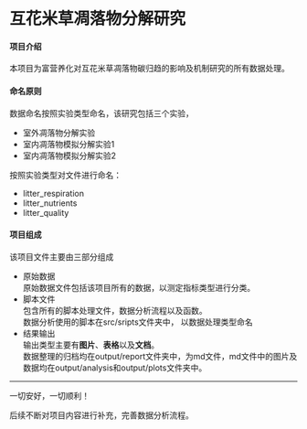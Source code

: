 # 互花米草凋落物分解研究

#### 项目介绍
本项目为富营养化对互花米草凋落物碳归趋的影响及机制研究的所有数据处理。

#### 命名原则
数据命名按照实验类型命名，该研究包括三个实验，
- 室外凋落物分解实验
- 室内凋落物模拟分解实验1
- 室内凋落物模拟分解实验2

按照实验类型对文件进行命名：
- litter_respiration
- litter_nutrients
- litter_quality


#### 项目组成
该项目文件主要由三部分组成

- 原始数据
<br>原始数据文件包括该项目所有的数据，以测定指标类型进行分类。
- 脚本文件
<br>包含所有的脚本处理文件，数据分析流程以及函数。
<br>数据分析使用的脚本在src/sripts文件夹中， 以数据处理类型命名
- 结果输出 
<br>输出类型主要有**图片**、**表格**以及**文档**。
<br>数据整理的归档均在output/report文件夹中，为md文件，md文件中的图片及数据均在output/analysis和output/plots文件夹中。
---
一切安好，一切顺利！

后续不断对项目内容进行补充，完善数据分析流程。

